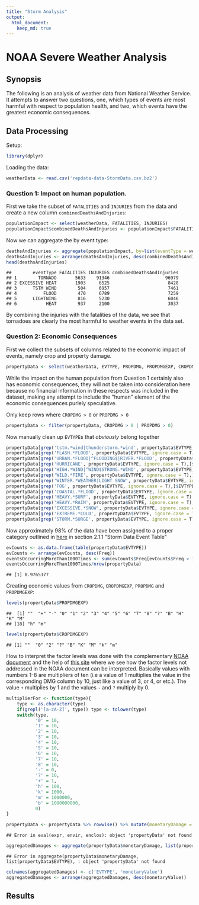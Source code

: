 ```yaml
---
title: "Storm Analysis"
output:
  html_document:
    keep_md: true
---
```


# NOAA Severe Weather Analysis

## Synopsis

The following is an analysis of weather data from National Weather
Service. It attempts to answer two questions, one, which types of
events are most harmful with respect to population health, and two,
which events have the greatest economic consequences.

## Data Processing

Setup:


```r
library(dplyr)
```

Loading the data:


```r
weatherData <- read.csv('repdata-data-StormData.csv.bz2')
```

### Question 1: Impact on human population.

First we take the subset of `FATALITIES` and `INJURIES` from the data
and create a new column `combinedDeathsAndInjuries`:


```r
populationImpact <- select(weatherData, FATALITIES, INJURIES)
populationImpact$combinedDeathsAndInjuries <- populationImpact$FATALITIES + populationImpact$INJURIES
```

Now we can aggregate the by event type:


```r
deathsAndInjuries <- aggregate(populationImpact, by=list(eventType = weatherData$EVTYPE), sum, na.rm = T)
deathsAndInjuries <- arrange(deathsAndInjuries, desc(combinedDeathsAndInjuries))
head(deathsAndInjuries)
```

```
##        eventType FATALITIES INJURIES combinedDeathsAndInjuries
## 1        TORNADO       5633    91346                     96979
## 2 EXCESSIVE HEAT       1903     6525                      8428
## 3      TSTM WIND        504     6957                      7461
## 4          FLOOD        470     6789                      7259
## 5      LIGHTNING        816     5230                      6046
## 6           HEAT        937     2100                      3037
```

By combining the injuries with the fatalities of the data, we see that
tornadoes are clearly the most harmful to weather events in the data set.

### Question 2: Economic Consequences

First we collect the subsets of columns related to the economic impact
of events, namely crop and property damage.


```r
propertyData <- select(weatherData, EVTYPE, PROPDMG, PROPDMGEXP, CROPDMG, CROPDMGEXP)
```

While the impact on the human population from Question 1 certainly
also has economic consequences, they will not be taken into
consideration here because no financial information in these respects
was included in the dataset, making any attempt to include the "human"
element of the economic consequences purlely speculative.

Only keep rows where `CROPDMG > 0` or `PROPDMG > 0`


```r
propertyData <- filter(propertyData, CROPDMG > 0 | PROPDMG > 0)
```

Now manually clean up `EVTYPE`s that _obviously_ belong together


```r
propertyData[grep('tstm.*wind|thunderstorm.*wind', propertyData$EVTYPE, ignore.case = T),]$EVTYPE <- 'THUNDERSTORM WIND'
propertyData[grep('FLASH.*FLOOD', propertyData$EVTYPE, ignore.case = T),]$EVTYPE <- 'FLASH FLOOD'
propertyData[grep('URBAN.*FLOOD|^FLOODING$|RIVER.*FLOOD', propertyData$EVTYPE, ignore.case = T),]$EVTYPE <- 'FLOOD'
propertyData[grep('HURRICANE', propertyData$EVTYPE, ignore.case = T),]$EVTYPE <- 'HURRICANE'
propertyData[grep('HIGH.*WIND|^WIND$STRONG.*WIND', propertyData$EVTYPE, ignore.case = T),]$EVTYPE <- 'HIGH WIND'
propertyData[grep('WILD.*FIRE', propertyData$EVTYPE, ignore.case = T),]$EVTYPE <- 'WILDFIRE'
propertyData[grep('WINTER.*WEATHER|LIGHT SNOW', propertyData$EVTYPE, ignore.case = T),]$EVTYPE <- 'WINTER WEATHER'
propertyData[grep('FOG', propertyData$EVTYPE, ignore.case = T),]$EVTYPE <- 'DENSE FOG'
propertyData[grep('COASTAL.*FLOOD', propertyData$EVTYPE, ignore.case = T),]$EVTYPE <- 'COASTAL FLOOD'
propertyData[grep('HEAVY.*SURF', propertyData$EVTYPE, ignore.case = T),]$EVTYPE <- 'HIGH SURF'
propertyData[grep('HEAVY.*RAIN', propertyData$EVTYPE, ignore.case = T),]$EVTYPE <- 'HEAVY RAIN'
propertyData[grep('EXCESSIVE.*SNOW', propertyData$EVTYPE, ignore.case = T),]$EVTYPE <- 'HEAVY SNOW'
propertyData[grep('EXTREME.*COLD', propertyData$EVTYPE, ignore.case = T),]$EVTYPE <- 'EXTREME COLD'
propertyData[grep('STORM.*SURGE', propertyData$EVTYPE, ignore.case = T),]$EVTYPE <- 'STORM SURGE/TIDE'
```

Now approximately 98% of the data have been assigned to a proper
category outlined in
[here](https://d396qusza40orc.cloudfront.net/repdata%2Fpeer2_doc%2Fpd01016005curr.pdf)
in section 2.1.1 "Storm Data Event Table"


```r
evCounts <- as.data.frame(table(propertyData$EVTYPE))
evCounts <- arrange(evCounts, desc(Freq))
eventsOccurringMoreThan1000Times <- sum(evCounts$Freq[evCounts$Freq > 1000])
eventsOccurringMoreThan1000Times/nrow(propertyData)
```

```
## [1] 0.9765377
```

Creating economic values from `CROPDMG`, `CROPDMGEXP`, `PROPDMG` and `PROPDMGEXP`:


```r
levels(propertyData$PROPDMGEXP)
```

```
##  [1] ""  "+" "-" "0" "1" "2" "3" "4" "5" "6" "7" "8" "?" "B" "H" "K" "M"
## [18] "h" "m"
```

```r
levels(propertyData$CROPDMGEXP)
```

```
## [1] ""  "0" "2" "?" "B" "K" "M" "k" "m"
```

How to interpret the factor levels was done with the complementary
[NOAA document](https://d396qusza40orc.cloudfront.net/repdata%2Fpeer2_doc%2Fpd01016005curr.pdf)
and the help of
[this site](https://rstudio-pubs-static.s3.amazonaws.com/58957_37b6723ee52b455990e149edde45e5b6.html)
where we see how the factor levels not addressed in the NOAA document
can be interpreted. Basically values with numbers 1-8 are multipliers of ten
(i.e a value of 1 multiplies the value in the corresponding DMG column
by 10, just like a value of 3, or 4, or etc.). The value `+` multiplies
by 1 and the values `-` and `?` multiply by 0.


```r
multiplierFor <- function(type){
    type <- as.character(type)
    if(grepl('[a-zA-Z]', type)) type <- tolower(type)
    switch(type,
           '0' = 10,
           '1' = 10,
           '2' = 10,
           '3' = 10,
           '4' = 10,
           '5' = 10,
           '6' = 10,
           '7' = 10,
           '8' = 10,
           '-' = 0,
           '?' = 10,
           '+' = 1,
           'h' = 100,
           'k' = 1000,
           'm' = 1000000,
           'b' = 1000000000,
           0)
}

propertyData <- propertyData %>% rowwise() %>% mutate(monetaryDamage = PROPDMG*multiplierFor(PROPDMGEXP) + CROPDMG*multiplierFor(CROPDMGEXP))
```

```
## Error in eval(expr, envir, enclos): object 'propertyData' not found
```

```r
aggregatedDamages <- aggregate(propertyData$monetaryDamage, list(propertyData$EVTYPE), sum)
```

```
## Error in aggregate(propertyData$monetaryDamage, list(propertyData$EVTYPE), : object 'propertyData' not found
```

```r
colnames(aggregatedDamages) <- c('EVTYPE', 'monetaryValue')
aggregatedDamages <- arrange(aggregatedDamages, desc(monetaryValue))
```

## Results

##
